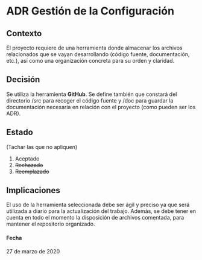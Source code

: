 # ADR Gestión de la Configuración

## Contexto
El proyecto requiere de una herramienta donde almacenar los archivos relacionados que se vayan desarrollando (código fuente, documentación, etc.), así como una organización concreta para su orden y claridad.

## Decisión
Se utiliza la herramienta **GitHub**.
Se define también que constará del directorio /src para recoger el código fuente y /doc para guardar la documentación necesaria en relación con el proyecto (como pueden ser los ADR).

## Estado
(Tachar las que no apliquen)
1. Aceptado
2. ~~Rechazado~~
3. ~~Reemplazado~~

## Implicaciones
El uso de la herramienta seleccionada debe ser ágil y preciso ya que será utilizada a diario para la actualización del trabajo.
Además, se debe tener en cuenta en todo el momento la disposición de archivos comentada, para mantener el repositorio organizado.

#### Fecha
27 de marzo de 2020
